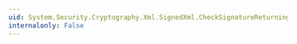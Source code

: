 ```yaml
---
uid: System.Security.Cryptography.Xml.SignedXml.CheckSignatureReturningKey(System.Security.Cryptography.AsymmetricAlgorithm@)
internalonly: False
---
```

